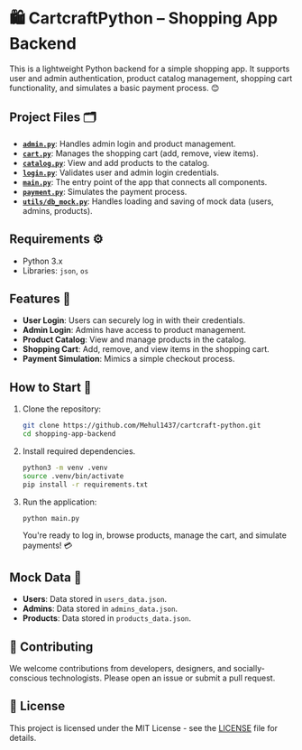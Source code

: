 # 🛍️ CartcraftPython – Shopping App Backend

This is a lightweight Python backend for a simple shopping app. It supports user and admin authentication, product catalog management, shopping cart functionality, and simulates a basic payment process. 😊

## Project Files 🗂️

- **[`admin.py`](https://github.com/Mehul1437/cartcraft-python/blob/main/admin.py)**: Handles admin login and product management.
- **[`cart.py`](https://github.com/Mehul1437/cartcraft-python/blob/main/cart.py)**: Manages the shopping cart (add, remove, view items).
- **[`catalog.py`](https://github.com/Mehul1437/cartcraft-python/blob/main/catalog.py)**: View and add products to the catalog.
- **[`login.py`](https://github.com/Mehul1437/cartcraft-python/blob/main/login.py)**: Validates user and admin login credentials.
- **[`main.py`](https://github.com/Mehul1437/cartcraft-python/blob/main/main.py)**: The entry point of the app that connects all components.
- **[`payment.py`](https://github.com/Mehul1437/cartcraft-python/blob/main/payment.py)**: Simulates the payment process.
- **[`utils/db_mock.py`](https://github.com/Mehul1437/cartcraft-python/blob/main/utils/db_mock.py)**: Handles loading and saving of mock data (users, admins, products).

## Requirements ⚙️

- Python 3.x
- Libraries: `json`, `os`

## Features 🎉

- **User Login**: Users can securely log in with their credentials.
- **Admin Login**: Admins have access to product management.
- **Product Catalog**: View and manage products in the catalog.
- **Shopping Cart**: Add, remove, and view items in the shopping cart.
- **Payment Simulation**: Mimics a simple checkout process.

## How to Start 🚀

1. Clone the repository:

   ```bash
   git clone https://github.com/Mehul1437/cartcraft-python.git
   cd shopping-app-backend
   ```

2. Install required dependencies.

   ```bash
   python3 -m venv .venv
   source .venv/bin/activate
   pip install -r requirements.txt
   ```

3. Run the application:

   ```bash
   python main.py
   ```

   You're ready to log in, browse products, manage the cart, and simulate payments! 💳

## Mock Data 📂

- **Users**: Data stored in `users_data.json`.
- **Admins**: Data stored in `admins_data.json`.
- **Products**: Data stored in `products_data.json`.

## 🤝 Contributing

We welcome contributions from developers, designers, and socially-conscious technologists. Please open an issue or submit a pull request.

## 📄 License

This project is licensed under the MIT License - see the [LICENSE](LICENSE) file for details.